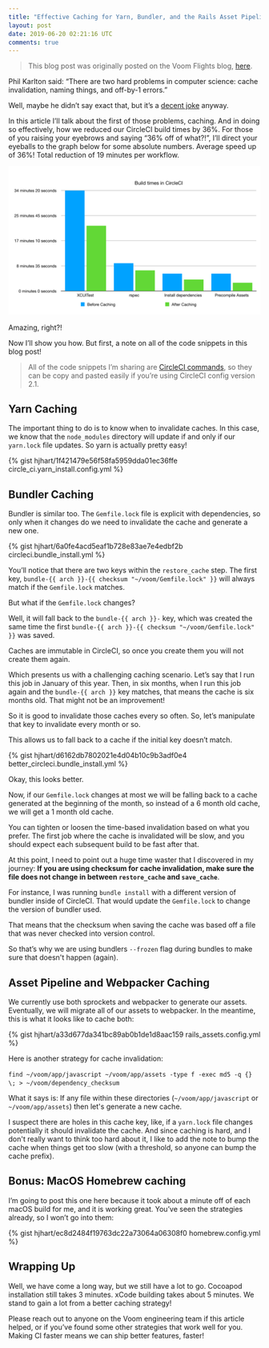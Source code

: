```yaml
---
title: "Effective Caching for Yarn, Bundler, and the Rails Asset Pipeline in CircleCI"
layout: post
date: 2019-06-20 02:21:16 UTC
comments: true
---
```


> This blog post was originally posted on the Voom Flights blog, <a href="https://blog.voom.flights/effective-caching-for-yarn-bundler-and-the-rails-asset-pipeline-in-circleci-5ba60c22c983">here</a>.

Phil Karlton said: “There are two hard problems in computer science: cache invalidation, naming things, and off-by-1 errors.”

Well, maybe he didn’t say exact that, but it’s a <a href="https://martinfowler.com/bliki/TwoHardThings.html">decent joke</a> anyway.

In this article I’ll talk about the first of those problems, caching. And in doing so effectively, how we reduced our CircleCI build times by 36%. For those of you raising your eyebrows and saying “36% off of what?!”, I’ll direct your eyeballs to the graph below for some absolute numbers.
Average speed up of 36%! Total reduction of 19 minutes per workflow.

<img src="/images/effective_caching/build_times.png" alt="Build Times"/>

Amazing, right?!

Now I’ll show you how. But first, a note on all of the code snippets in this blog post!

> All of the code snippets I’m sharing are <a href="https://circleci.com/docs/2.0/configuration-reference/#commands-requires-version-21">CircleCI commands</a>, so they can be copy and pasted easily if you’re using CircleCI config version 2.1.

## Yarn Caching

The important thing to do is to know when to invalidate caches. In this case, we know that the `node_modules` directory will update if and only if our `yarn.lock` file updates. So yarn is actually pretty easy!

{% gist hjhart/1f421479e56f58fa5959dda01ec36ffe circle_ci.yarn_install.config.yml  %}

## Bundler Caching

Bundler is similar too. The `Gemfile.lock` file is explicit with dependencies, so only when it changes do we need to invalidate the cache and generate a new one.

{% gist hjhart/6a0fe4acd5eaf1b728e83ae7e4edbf2b circleci.bundle_install.yml %}

You’ll notice that there are two keys within the `restore_cache` step. The first key, `bundle-{{ arch }}-{{ checksum "~/voom/Gemfile.lock" }}` will always match if the `Gemfile.lock` matches.

But what if the `Gemfile.lock` changes?

Well, it will fall back to the `bundle-{{ arch }}-` key, which was created the same time the first `bundle-{{ arch }}-{{ checksum "~/voom/Gemfile.lock" }}` was saved.

Caches are immutable in CircleCI, so once you create them you will not create them again.

Which presents us with a challenging caching scenario. Let’s say that I run this job in January of this year. Then, in six months, when I run this job again and the `bundle-{{ arch }}` key matches, that means the cache is six months old. That might not be an improvement!

So it is good to invalidate those caches every so often. So, let’s manipulate that key to invalidate every month or so.

This allows us to fall back to a cache if the initial key doesn’t match.

{% gist hjhart/d6162db7802021e4d04b10c9b3adf0e4 better_circleci.bundle_install.yml %}

Okay, this looks better.

Now, if our `Gemfile.lock` changes at most we will be falling back to a cache generated at the beginning of the month, so instead of a 6 month old cache, we will get a 1 month old cache.

You can tighten or loosen the time-based invalidation based on what you prefer. The first job where the cache is invalidated will be slow, and you should expect each subsequent build to be fast after that.

At this point, I need to point out a huge time waster that I discovered in my journey: **If you are using checksum for cache invalidation, make sure the file does not change in between `restore_cache` and `save_cache`**.

For instance, I was running `bundle install` with a different version of bundler inside of CircleCI. That would update the `Gemfile.lock` to change the version of bundler used.

That means that the checksum when saving the cache was based off a file that was never checked into version control.

So that’s why we are using bundlers `--frozen` flag during bundles to make sure that doesn't happen (again).

## Asset Pipeline and Webpacker Caching

We currently use both sprockets and webpacker to generate our assets. Eventually, we will migrate all of our assets to webpacker. In the meantime, this is what it looks like to cache both:

{% gist hjhart/a33d677da341bc89ab0b1de1d8aac159 rails_assets.config.yml %}

Here is another strategy for cache invalidation:

`find ~/voom/app/javascript ~/voom/app/assets -type f -exec md5 -q {} \; > ~/voom/dependency_checksum`

What it says is: If any file within these directories (`~/voom/app/javascript` or `~/voom/app/assets`) then let's generate a new cache.

I suspect there are holes in this cache key, like, if a `yarn.lock` file changes potentially it should invalidate the cache. And since caching is hard, and I don't really want to think too hard about it, I like to add the note to bump the cache when things get too slow (with a threshold, so anyone can bump the cache prefix).

## Bonus: MacOS Homebrew caching

I’m going to post this one here because it took about a minute off of each macOS build for me, and it is working great. You’ve seen the strategies already, so I won’t go into them:

{% gist hjhart/ec8d2484f19763dc22a73064a06308f0 homebrew.config.yml %}

## Wrapping Up

Well, we have come a long way, but we still have a lot to go. Cocoapod installation still takes 3 minutes. xCode building takes about 5 minutes. We stand to gain a lot from a better caching strategy!

Please reach out to anyone on the Voom engineering team if this article helped, or if you’ve found some other strategies that work well for you. Making CI faster means we can ship better features, faster!
